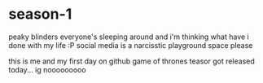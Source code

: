 # season-1

peaky blinders
everyone's sleeping around and i'm thinking what have i done with my life :P
social media is a narcisstic playground
space please

this is me and my first day on github
game of thrones teasor got released today...
ig nooooooooo
